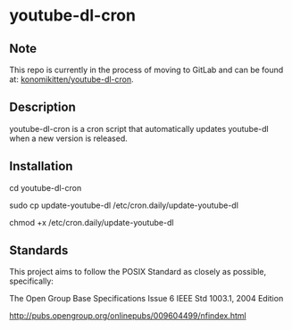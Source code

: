 # youtube-dl-cron

## Note
This repo is currently in the process of moving to GitLab and can be found at: [konomikitten/youtube-dl-cron](https://gitlab.com/konomikitten/youtube-dl-cron).

## Description
youtube-dl-cron is a cron script that automatically updates youtube-dl when a new version is released.

## Installation
cd youtube-dl-cron

sudo cp update-youtube-dl /etc/cron.daily/update-youtube-dl

chmod +x /etc/cron.daily/update-youtube-dl

## Standards
This project aims to follow the POSIX Standard as closely as possible, specifically:

The Open Group Base Specifications Issue 6
IEEE Std 1003.1, 2004 Edition

http://pubs.opengroup.org/onlinepubs/009604499/nfindex.html
